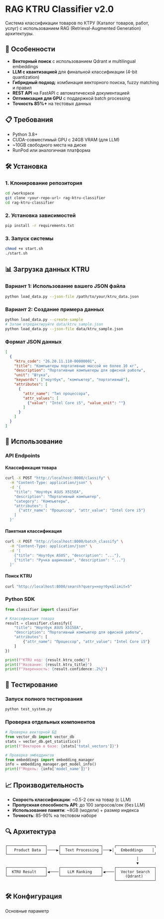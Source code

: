 # RAG KTRU Classifier v2.0

Система классификации товаров по КТРУ (Каталог товаров, работ, услуг) с использованием RAG (Retrieval-Augmented Generation) архитектуры.

## 🚀 Особенности

- **Векторный поиск** с использованием Qdrant и multilingual embeddings
- **LLM с квантизацией** для финальной классификации (4-bit quantization)
- **Гибридный подход**: комбинация векторного поиска, fuzzy matching и правил
- **REST API** на FastAPI с автоматической документацией
- **Оптимизация для GPU** с поддержкой batch processing
- **Точность 85%+** на тестовых данных

## 📋 Требования

- Python 3.8+
- CUDA-совместимый GPU с 24GB VRAM (для LLM)
- ~10GB свободного места на диске
- RunPod или аналогичная платформа

## 🛠️ Установка

### 1. Клонирование репозитория
```bash
cd /workspace
git clone <your-repo-url> rag-ktru-classifier
cd rag-ktru-classifier
```

### 2. Установка зависимостей
```bash
pip install -r requirements.txt
```

### 3. Запуск системы
```bash
chmod +x start.sh
./start.sh
```

## 📊 Загрузка данных KTRU

### Вариант 1: Использование вашего JSON файла
```bash
python load_data.py --json-file /path/to/your/ktru_data.json
```

### Вариант 2: Создание примера данных
```bash
python load_data.py --create-sample
# Затем отредактируйте data/ktru_sample.json
python load_data.py --json-file data/ktru_sample.json
```

### Формат JSON данных
```json
[
  {
    "ktru_code": "26.20.11.110-00000001",
    "title": "Компьютеры портативные массой не более 10 кг",
    "description": "Портативные компьютеры для офисной работы",
    "unit": "Штука",
    "keywords": ["ноутбук", "компьютер", "портативный"],
    "attributes": [
      {
        "attr_name": "Тип процессора",
        "attr_values": [
          {"value": "Intel Core i5", "value_unit": ""}
        ]
      }
    ]
  }
]
```

## 🔧 Использование

### API Endpoints

#### Классификация товара
```bash
curl -X POST "http://localhost:8000/classify" \
  -H "Content-Type: application/json" \
  -d '{
    "title": "Ноутбук ASUS X515EA",
    "description": "Портативный компьютер",
    "category": "Компьютеры",
    "attributes": [
      {"attr_name": "Процессор", "attr_value": "Intel Core i5"}
    ]
  }'
```

#### Пакетная классификация
```bash
curl -X POST "http://localhost:8000/batch_classify" \
  -H "Content-Type: application/json" \
  -d '[
    {"title": "Ноутбук ASUS", "description": "..."},
    {"title": "Ручка шариковая", "description": "..."}
  ]'
```

#### Поиск KTRU
```bash
curl "http://localhost:8000/search?query=ноутбук&limit=5"
```

### Python SDK
```python
from classifier import classifier

# Классификация товара
result = classifier.classify({
    "title": "Ноутбук ASUS X515EA",
    "description": "Портативный компьютер для офисной работы",
    "attributes": [
        {"attr_name": "Процессор", "attr_value": "Intel Core i5"}
    ]
})

print(f"KTRU код: {result.ktru_code}")
print(f"Название: {result.ktru_title}")
print(f"Уверенность: {result.confidence:.2%}")
```

## 🧪 Тестирование

### Запуск полного тестирования
```bash
python test_system.py
```

### Проверка отдельных компонентов
```python
# Проверка векторной БД
from vector_db import vector_db
stats = vector_db.get_statistics()
print(f"Векторов в базе: {stats['total_vectors']}")

# Проверка эмбеддингов
from embeddings import embedding_manager
info = embedding_manager.get_model_info()
print(f"Модель: {info['model_name']}")
```

## 📈 Производительность

- **Скорость классификации**: ~0.5-2 сек на товар (с LLM)
- **Пропускная способность API**: до 100 запросов/сек (без LLM)
- **Использование памяти**: ~8GB (модели) + размер индекса
- **Точность**: 85-90% на тестовом наборе

## 🔍 Архитектура

```
┌─────────────────┐     ┌──────────────────┐     ┌─────────────────┐
│   Product Data  │────▶│  Text Processing │───▶│   Embeddings    │
└─────────────────┘     └──────────────────┘     └─────────────────┘
                                                           │
                                                           ▼
┌─────────────────┐     ┌──────────────────┐     ┌─────────────────┐
│  KTRU Result    │◀────│   LLM Ranking    │◀────│  Vector Search  │
└─────────────────┘     └──────────────────┘     │    (Qdrant)     │
                                                 └─────────────────┘
```

## 🛠️ Конфигурация

Основные параметр